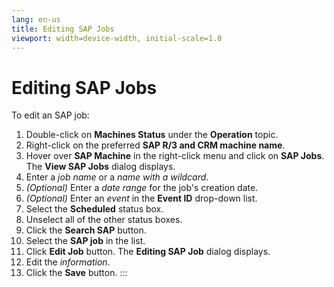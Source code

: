 ```yaml
---
lang: en-us
title: Editing SAP Jobs
viewport: width=device-width, initial-scale=1.0
---
```


#  Editing SAP Jobs

To edit an SAP job:

1.  Double-click on **Machines Status** under the **Operation** topic.
2.  Right-click on the preferred **SAP R/3 and CRM machine name**.
3.  Hover over **SAP Machine** in the right-click menu and click on
    **SAP Jobs**. The **View SAP Jobs** dialog displays.
4.  Enter a *job name* or a *name with a wildcard*.
5.  *(Optional)* Enter a *date range* for the job\'s
    creation date.
6.  *(Optional)* Enter an *event* in the **Event ID**
    drop-down list.
7.  Select the **Scheduled** status box.
8.  Unselect all of the other status boxes.
9.  Click the **Search SAP** button.
10. Select the **SAP job** in the list.
11. Click **Edit Job** button. The **Editing SAP Job** dialog displays.
12. Edit the *information*.
13. Click the **Save** button.
:::

 

